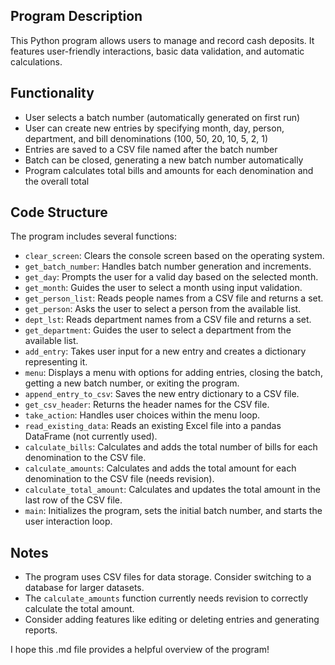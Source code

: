 ## Program Description

This Python program allows users to manage and record cash deposits. It features user-friendly interactions, basic data validation, and automatic calculations.

## Functionality

* User selects a batch number (automatically generated on first run)
* User can create new entries by specifying month, day, person, department, and bill denominations (100, 50, 20, 10, 5, 2, 1)
* Entries are saved to a CSV file named after the batch number
* Batch can be closed, generating a new batch number automatically
* Program calculates total bills and amounts for each denomination and the overall total

## Code Structure

The program includes several functions:

* `clear_screen`: Clears the console screen based on the operating system.
* `get_batch_number`: Handles batch number generation and increments.
* `get_day`: Prompts the user for a valid day based on the selected month.
* `get_month`: Guides the user to select a month using input validation.
* `get_person_list`: Reads people names from a CSV file and returns a set.
* `get_person`: Asks the user to select a person from the available list.
* `dept_lst`: Reads department names from a CSV file and returns a set.
* `get_department`: Guides the user to select a department from the available list.
* `add_entry`: Takes user input for a new entry and creates a dictionary representing it.
* `menu`: Displays a menu with options for adding entries, closing the batch, getting a new batch number, or exiting the program.
* `append_entry_to_csv`: Saves the new entry dictionary to a CSV file.
* `get_csv_header`: Returns the header names for the CSV file.
* `take_action`: Handles user choices within the menu loop.
* `read_existing_data`: Reads an existing Excel file into a pandas DataFrame (not currently used).
* `calculate_bills`: Calculates and adds the total number of bills for each denomination to the CSV file.
* `calculate_amounts`: Calculates and adds the total amount for each denomination to the CSV file (needs revision).
* `calculate_total_amount`: Calculates and updates the total amount in the last row of the CSV file.
* `main`: Initializes the program, sets the initial batch number, and starts the user interaction loop.

## Notes

* The program uses CSV files for data storage. Consider switching to a database for larger datasets.
* The `calculate_amounts` function currently needs revision to correctly calculate the total amount.
* Consider adding features like editing or deleting entries and generating reports.

I hope this .md file provides a helpful overview of the program!
